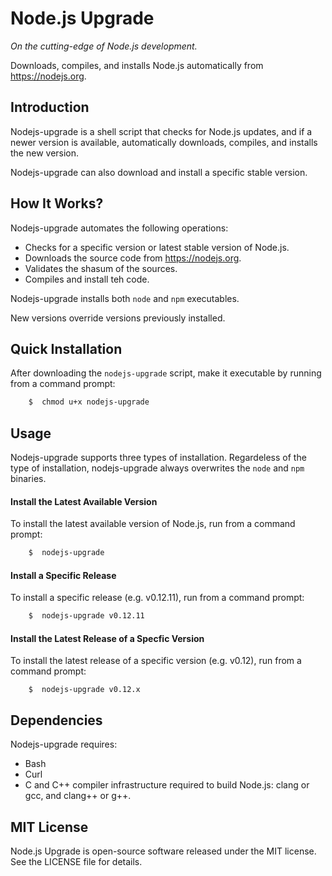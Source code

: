 # Node.js Upgrade

*On the cutting-edge of Node.js development.*

Downloads, compiles, and installs Node.js automatically from https://nodejs.org.

## Introduction
Nodejs-upgrade is a shell script that checks for Node.js updates, and if a newer version is available, automatically downloads, compiles, and installs the new version.

Nodejs-upgrade can also download and install a specific stable version.

## How It Works?
Nodejs-upgrade automates the following operations:
* Checks for a specific version or latest stable version of Node.js.
* Downloads the source code from https://nodejs.org.
* Validates the shasum of the sources.
* Compiles and install teh code.

Nodejs-upgrade installs both `node` and `npm` executables.

New versions override versions previously installed.

## Quick Installation
After downloading the `nodejs-upgrade` script, make it executable by running from a command prompt:
~~~ bash
	$  chmod u+x nodejs-upgrade
~~~

## Usage
Nodejs-upgrade supports three types of installation. Regardeless of the type of installation, nodejs-upgrade always overwrites the `node` and `npm` binaries.

#### Install the Latest Available Version
To install the latest available version of Node.js, run from a command prompt:
~~~ bash
	$  nodejs-upgrade
~~~

#### Install a Specific Release
To install a specific release (e.g. v0.12.11), run from a command prompt:
~~~ bash
	$  nodejs-upgrade v0.12.11
~~~

#### Install the Latest Release of a Specfic Version
To install the latest release of a specific version (e.g. v0.12), run from a command prompt:
~~~
	$  nodejs-upgrade v0.12.x
~~~


## Dependencies
Nodejs-upgrade requires:
* Bash
* Curl
* C and C++ compiler infrastructure required to build Node.js: clang or gcc, and clang++ or g++.


## MIT License
Node.js Upgrade is open-source software released under the MIT license. See the LICENSE file for details. 

